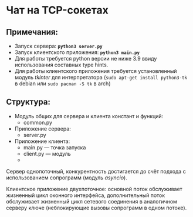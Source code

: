 # Чат на TCP-сокетах

## Примечания:

* Запуск сервера: __`python3 server.py`__
* Запуск клиентского приложения: __`python3 main.py`__
* Для работы требуется python версии не ниже 3.9 ввиду использования
составных type hints.
* Для работы клиентского приложения требуется установленный модуль _tkinter_ для интерпретатора (`sudo apt-get install python3-tk` в debian или `sudo pacman -S tk` в arch)

## Структура:

* Модуль общих для сервера и клиента констант и функций:
	* common.py
* Приложение сервера:
	* server.py
* Приложение клиента:
	* main.py &mdash; точка запуска
	* client.py &mdash; модуль 
	* 
Сервер однопоточный, конкурентность достигается до счёт подхода с использованием сопрограмм (модуль _asyncio_).

Клиентское приложение двухпоточное: основной поток обслуживает жизненный цикл оконного интерфейса, дополнительный поток обслуживает жизненный цикл сетевого соединения в аналогичном серверу ключе (неблокирующие вызовы сопрограмм в одном потоке).

